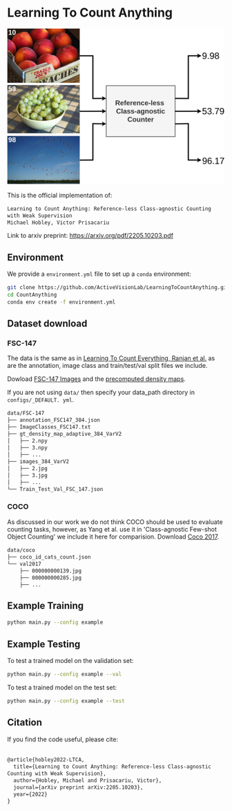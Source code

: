 # Learning To Count Anything
![image](LearningToCountAnything.png)

This is the official implementation of:
```
Learning to Count Anything: Reference-less Class-agnostic Counting with Weak Supervision
Michael Hobley, Victor Prisacariu
```
Link to arxiv preprint: https://arxiv.org/pdf/2205.10203.pdf



## Environment

We provide a `environment.yml` file to set up a `conda` environment:

```sh
git clone https://github.com/ActiveVisionLab/LearningToCountAnything.git
cd CountAnything
conda env create -f environment.yml
```

## Dataset download 
### FSC-147
The data is the same as in [Learning To Count Everything, Ranjan et al.](https://github.com/cvlab-stonybrook/LearningToCountEverything) as are the annotation, image class and train/test/val split files we include.

Dowload [FSC-147 Images](https://drive.google.com/file/d/1ymDYrGs9DSRicfZbSCDiOu0ikGDh5k6S/view?usp=sharing) and the [precomputed density maps](https://archive.org/details/FSC147-GT).

If you are not using `data/` then specify your data_path directory in `configs/_DEFAULT.
yml`.


```
data/FSC-147
├── annotation_FSC147_384.json
├── ImageClasses_FSC147.txt
├── gt_density_map_adaptive_384_VarV2
│   ├── 2.npy
│   ├── 3.npy
│   ├── ...
├── images_384_VarV2
│   ├── 2.jpg
│   ├── 3.jpg
│   ├── ...
└── Train_Test_Val_FSC_147.json
```

### COCO
As discussed in our work we do not think COCO should be used to evaluate counting tasks, however, as Yang et al. use it in 'Class-agnostic Few-shot Object Counting' we include it here for comparision.
Download [Coco 2017](http://cocodataset.org/).

```
data/coco
├── coco_id_cats_count.json
└── val2017
    ├── 000000000139.jpg
    ├── 000000000285.jpg
    ├── ...
```


## Example Training 

```sh
python main.py --config example
```

## Example Testing
To test a trained model on the validation set: 

```sh
python main.py --config example --val
```
To test a trained model on the test set: 

```sh
python main.py --config example --test
```

## Citation

If you find the code useful, please cite:
```

@article{hobley2022-LTCA,
  title={Learning to Count Anything: Reference-less Class-agnostic Counting with Weak Supervision},
  author={Hobley, Michael and Prisacariu, Victor},
  journal={arXiv preprint arXiv:2205.10203},
  year={2022}
}
```